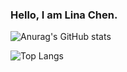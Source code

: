 ### Hello, I am Lina Chen.

![Anurag's GitHub stats](https://github-readme-stats.vercel.app/api?username=LinaC404&show_icons=true&themegruvbox)

![Top Langs](https://github-readme-stats.vercel.app/api/top-langs/?username=LinaC404&layout=compact)
